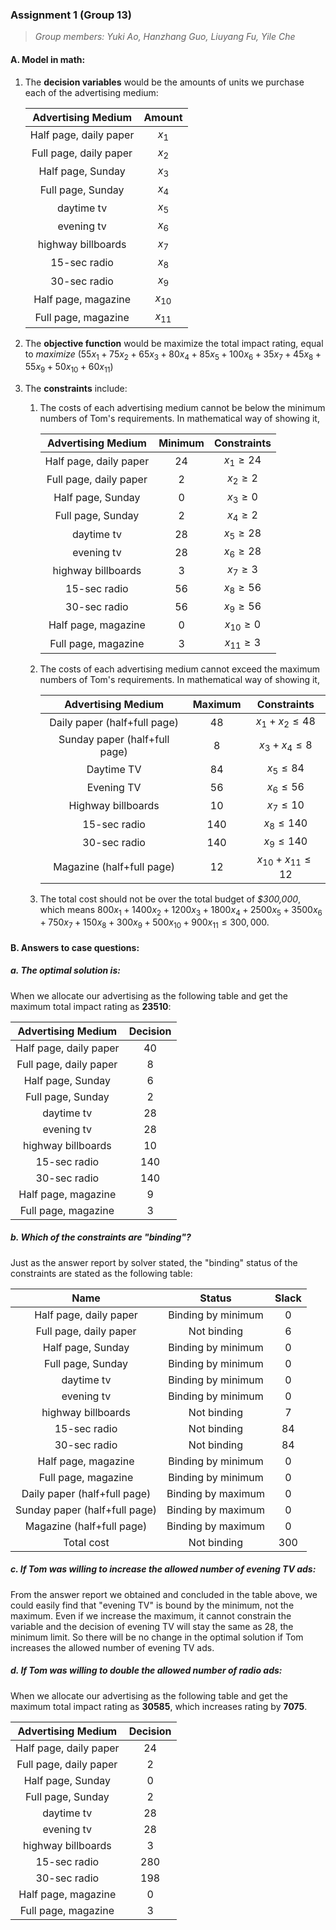 ### **Assignment 1 (Group 13)**

> *Group members: Yuki Ao, Hanzhang Guo, Liuyang Fu, Yile Che* 

#### A.  Model in math:

1. The **decision variables** would be the amounts of units we purchase each of the advertising medium: 

   |   Advertising Medium   |  Amount  |
   | :--------------------: | :------: |
   | Half page, daily paper |  $x_1$   |
   | Full page, daily paper |  $x_2$   |
   |   Half page, Sunday    |  $x_3$   |
   |   Full page, Sunday    |  $x_4$   |
   |       daytime tv       |  $x_5$   |
   |       evening tv       |  $x_6$   |
   |   highway billboards   |  $x_7$   |
   |      15-sec radio      |  $x_8$   |
   |      30-sec radio      |  $x_9$   |
   |  Half page, magazine   | $x_{10}$ |
   |  Full page, magazine   | $x_{11}$ |

2. The **objective function** would be maximize the total impact rating, equal to  $maximize \ (55x_1+75x_2+65x_3+80x_4+85x_5+100x_6+35x_7+45x_8+55x_9+50x_{10}+60x_{11})$

3. The **constraints** include:

   1. The costs of each advertising medium cannot be below the minimum numbers of Tom's requirements. In mathematical way of showing it, 

      |   Advertising Medium   | Minimum | Constraints |
      | :--------------------: | :-----: | :---------: |
      | Half page, daily paper |   24    |  $x_1≥24$   |
      | Full page, daily paper |    2    |   $x_2≥2$   |
      |   Half page, Sunday    |    0    |   $x_3≥0$   |
      |   Full page, Sunday    |    2    |   $x_4≥2$   |
      |       daytime tv       |   28    |  $x_5≥28$   |
      |       evening tv       |   28    |  $x_6≥28$   |
      |   highway billboards   |    3    |   $x_7≥3$   |
      |      15-sec radio      |   56    |  $x_8≥56$   |
      |      30-sec radio      |   56    |  $x_9≥56$   |
      |  Half page, magazine   |    0    | $x_{10}≥0$  |
      |  Full page, magazine   |    3    | $x_{11}≥3$  |

   2. The costs of each advertising medium cannot exceed the maximum numbers of Tom's requirements. In mathematical way of showing it,

      |      Advertising Medium       | Maximum |    Constraints     |
      | :---------------------------: | :-----: | :----------------: |
      | Daily paper (half+full page)  |   48    |    $x_1+x_2≤48$    |
      | Sunday paper (half+full page) |    8    |    $x_3+x_4≤8$     |
      |          Daytime TV           |   84    |      $x_5≤84$      |
      |          Evening TV           |   56    |      $x_6≤56$      |
      |      Highway billboards       |   10    |      $x_7≤10$      |
      |         15-sec radio          |   140   |     $x_8≤140$      |
      |         30-sec radio          |   140   |     $x_9≤140$      |
      |   Magazine (half+full page)   |   12    | $x_{10}+x_{11}≤12$ |

   3. The total cost should not be over the total budget of *\$300,000*, which means $800x_1+1400x_2+1200x_3+1800x_4+2500x_5+3500x_6+750x_7+150x_8+300x_9+500x_{10}+900x_{11}≤300,000.$ 

#### B.  Answers to case questions:

##### a.  The optimal solution is:

When we allocate our advertising as the following table and get the maximum total impact rating as **23510**: 

|   Advertising Medium   | Decision |
| :--------------------: | :------: |
| Half page, daily paper |    40    |
| Full page, daily paper |    8     |
|   Half page, Sunday    |    6     |
|   Full page, Sunday    |    2     |
|       daytime tv       |    28    |
|       evening tv       |    28    |
|   highway billboards   |    10    |
|      15-sec radio      |   140    |
|      30-sec radio      |   140    |
|  Half page, magazine   |    9     |
|  Full page, magazine   |    3     |

##### b.  Which of the constraints are "binding"?

Just as the answer report by solver stated, the "binding" status of the constraints are stated as the following table:

|             Name              |       Status       | Slack |
| :---------------------------: | :----------------: | :---: |
|    Half page, daily paper     | Binding by minimum |   0   |
|    Full page, daily paper     |    Not binding     |   6   |
|       Half page, Sunday       | Binding by minimum |   0   |
|       Full page, Sunday       | Binding by minimum |   0   |
|          daytime tv           | Binding by minimum |   0   |
|          evening tv           | Binding by minimum |   0   |
|      highway billboards       |    Not binding     |   7   |
|         15-sec radio          |    Not binding     |  84   |
|         30-sec radio          |    Not binding     |  84   |
|      Half page, magazine      | Binding by minimum |   0   |
|      Full page, magazine      | Binding by minimum |   0   |
| Daily paper (half+full page)  | Binding by maximum |   0   |
| Sunday paper (half+full page) | Binding by maximum |   0   |
|   Magazine (half+full page)   | Binding by maximum |   0   |
|          Total cost           |    Not binding     |  300  |

##### c. If Tom was willing to increase the allowed number of evening TV ads:

From the answer report we obtained and concluded in the table above, we could easily find that "evening TV" is bound by the minimum, not the maximum. Even if we increase the maximum, it cannot constrain the variable and the decision of evening TV will stay the same as 28, the minimum limit. So there will be no change in the optimal solution if Tom increases the allowed number of evening TV ads. 

##### d. If Tom was willing to double the allowed number of radio ads: 

When we allocate our advertising as the following table and get the maximum total impact rating as **30585**, which increases rating by **7075**. 

|   Advertising Medium   | Decision |
| :--------------------: | :------: |
| Half page, daily paper |    24    |
| Full page, daily paper |    2     |
|   Half page, Sunday    |    0     |
|   Full page, Sunday    |    2     |
|       daytime tv       |    28    |
|       evening tv       |    28    |
|   highway billboards   |    3     |
|      15-sec radio      |   280    |
|      30-sec radio      |   198    |
|  Half page, magazine   |    0     |
|  Full page, magazine   |    3     |